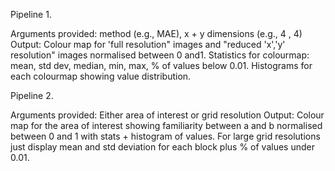 Pipeline 1. 

Arguments provided: method (e.g., MAE), x + y dimensions (e.g., 4 , 4) 
Output: Colour map for 'full resolution" images and "reduced 'x','y' resolution" images normalised between 0 and1. Statistics for colourmap: mean, std dev, median, min, max, % of values below 0.01. Histograms for each colourmap showing value distribution.

Pipeline 2.

Arguments provided: Either area of interest or grid resolution
Output: Colour map for the area of interest showing familiarity between a and b normalised between 0 and 1 with stats + histogram of values. For large grid resolutions just display mean and std deviation for each block plus % of values under 0.01.
